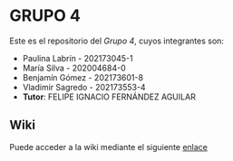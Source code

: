 # GRUPO 4

Este es el repositorio del *Grupo 4*, cuyos integrantes son:

* Paulina Labrín - 202173045-1
* María Silva - 202004684-0
* Benjamín Gómez - 202173601-8
* Vladimir Sagredo - 202173553-4
* **Tutor**: FELIPE IGNACIO FERNÁNDEZ AGUILAR

## Wiki

Puede acceder a la wiki mediante el siguiente [enlace](https://github.com/P4uL1n9/GRUPO04-2024-PROYINF/wiki)
